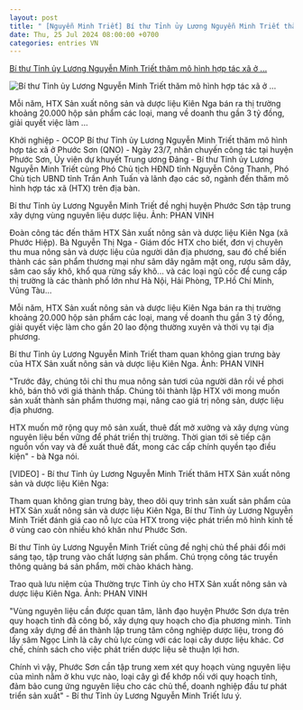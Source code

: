 ```yaml
---
layout: post
title: " [Nguyễn Minh Triết] Bí thư Tỉnh ủy Lương Nguyễn Minh Triết thăm mô hình hợp tác xã ở ..."
date: Thu, 25 Jul 2024 08:00:00 +0700
categories: entries VN
---
```

[Bí thư Tỉnh ủy Lương Nguyễn Minh Triết thăm mô hình hợp tác xã ở ...](https://baoquangnam.vn/bi-thu-tinh-uy-luong-nguyen-minh-triet-tham-mo-hinh-hop-tac-xa-o-phuoc-son-3138443.html)

![Bí thư Tỉnh ủy Lương Nguyễn Minh Triết thăm mô hình hợp tác xã ở ...](https://bqn.1cdn.vn/thumbs/1200x630/2024/07/24/bi-thu-tinh-uy-luong-nguyen-minh-triet-de-nghi-huyen-phuoc-son-tap-trung-xay-dung-vung-nguyen-lieu-duoc-lieu.jpg)

Mỗi năm, HTX Sản xuất nông sản và dược liệu Kiên Nga bán ra thị trường khoảng 20.000 hộp sản phẩm các loại, mang về doanh thu gần 3 tỷ đồng, giải quyết việc làm ...

Khởi nghiệp - OCOP Bí thư Tỉnh ủy Lương Nguyễn Minh Triết thăm mô hình hợp tác xã ở Phước Sơn (QNO) - Ngày 23/7, nhân chuyến công tác tại huyện Phước Sơn, Ủy viên dự khuyết Trung ương Đảng - Bí thư Tỉnh ủy Lương Nguyễn Minh Triết cùng Phó Chủ tịch HĐND tỉnh Nguyễn Công Thanh, Phó Chủ tịch UBND tỉnh Trần Anh Tuấn và lãnh đạo các sở, ngành đến thăm mô hình hợp tác xã (HTX) trên địa bàn.

Bí thư Tỉnh ủy Lương Nguyễn Minh Triết đề nghị huyện Phước Sơn tập trung xây dựng vùng nguyên liệu dược liệu. Ảnh: PHAN VINH

Đoàn công tác đến thăm HTX Sản xuất nông sản và dược liệu Kiên Nga (xã Phước Hiệp). Bà Nguyễn Thị Nga - Giám đốc HTX cho biết, đơn vị chuyên thu mua nông sản và dược liệu của người dân địa phương, sau đó chế biến thành các sản phẩm thương mại như sâm dây ngâm mật ong, rượu sâm dây, sâm cao sấy khô, khổ qua rừng sấy khô... và các loại ngũ cốc để cung cấp thị trường là các thành phố lớn như Hà Nội, Hải Phòng, TP.Hồ Chí Minh, Vũng Tàu...

Mỗi năm, HTX Sản xuất nông sản và dược liệu Kiên Nga bán ra thị trường khoảng 20.000 hộp sản phẩm các loại, mang về doanh thu gần 3 tỷ đồng, giải quyết việc làm cho gần 20 lao động thường xuyên và thời vụ tại địa phương.

Bí thư Tỉnh ủy Lương Nguyễn Minh Triết tham quan không gian trưng bày của HTX Sản xuất nông sản và dược liệu Kiên Nga. Ảnh: PHAN VINH

"Trước đây, chúng tôi chỉ thu mua nông sản tươi của người dân rồi về phơi khô, bán thô với giá thành thấp. Chúng tôi thành lập HTX với mong muốn sản xuất thành sản phẩm thương mại, nâng cao giá trị nông sản, dược liệu địa phương.

HTX muốn mở rộng quy mô sản xuất, thuê đất mở xưởng và xây dựng vùng nguyên liệu bền vững để phát triển thị trường. Thời gian tới sẽ tiếp cận nguồn vốn vay và đề xuất thuê đất, mong các cấp chính quyền tạo điều kiện" - bà Nga nói.

[VIDEO] - Bí thư Tỉnh ủy Lương Nguyễn Minh Triết thăm HTX Sản xuất nông sản và dược liệu Kiên Nga:

Tham quan không gian trưng bày, theo dõi quy trình sản xuất sản phẩm của HTX Sản xuất nông sản và dược liệu Kiên Nga, Bí thư Tỉnh ủy Lương Nguyễn Minh Triết đánh giá cao nỗ lực của HTX trong việc phát triển mô hình kinh tế ở vùng cao còn nhiều khó khăn như Phước Sơn.

Bí thư Tỉnh ủy Lương Nguyễn Minh Triết cũng đề nghị chủ thể phải đổi mới sáng tạo, tập trung vào chất lượng sản phẩm. Chú trọng công tác truyền thông quảng bá sản phẩm, mời chào khách hàng.

Trao quà lưu niệm của Thường trực Tỉnh ủy cho HTX Sản xuất nông sản và dược liệu Kiên Nga. Ảnh: PHAN VINH

"Vùng nguyên liệu cần được quan tâm, lãnh đạo huyện Phước Sơn dựa trên quy hoạch tỉnh đã công bố, xây dựng quy hoạch cho địa phương mình. Tỉnh đang xây dựng đề án thành lập trung tâm công nghiệp dược liệu, trong đó lấy sâm Ngọc Linh là cây chủ lực cùng với các loại cây dược liệu khác. Cơ chế, chính sách cho việc phát triển dược liệu sẽ thuận lợi hơn.

Chính vì vậy, Phước Sơn cần tập trung xem xét quy hoạch vùng nguyên liệu của mình nằm ở khu vực nào, loại cây gì để khớp nối với quy hoạch tỉnh, đảm bảo cung ứng nguyên liệu cho các chủ thể, doanh nghiệp đầu tư phát triển sản xuất" - Bí thư Tỉnh ủy Lương Nguyễn Minh Triết lưu ý.

